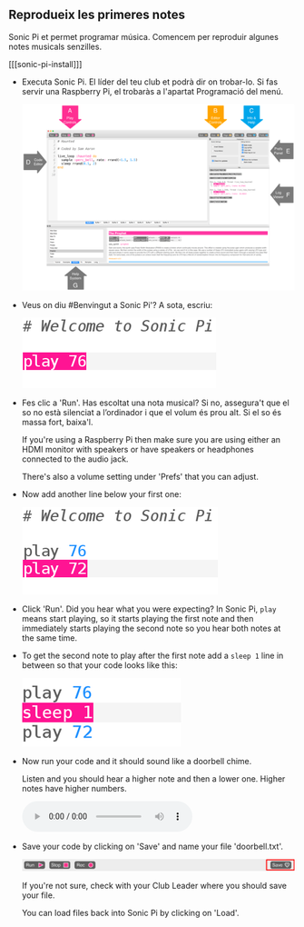 ## Reprodueix les primeres notes

Sonic Pi et permet programar música. Comencem per reproduir algunes notes musicals senzilles.

[[[sonic-pi-install]]]

+ Executa Sonic Pi. El líder del teu club et podrà dir on trobar-lo. Si fas servir una Raspberry Pi, el trobaràs a l'apartat Programació del menú.
    
    ![captura de pantalla](images/tune-GUI.png)

+ Veus on diu #Benvingut a Sonic Pi'? A sota, escriu:
    
    ![captura de pantalla](images/tune-play.png)

+ Fes clic a 'Run'. Has escoltat una nota musical? Si no, assegura't que el so no està silenciat a l’ordinador i que el volum és prou alt. Si el so és massa fort, baixa'l.
    
    If you're using a Raspberry Pi then make sure you are using either an HDMI monitor with speakers or have speakers or headphones connected to the audio jack.
    
    There's also a volume setting under 'Prefs' that you can adjust.

+ Now add another line below your first one:
    
    ![screenshot](images/tune-play2.png)

+ Click 'Run'. Did you hear what you were expecting? In Sonic Pi, `play` means start playing, so it starts playing the first note and then immediately starts playing the second note so you hear both notes at the same time.

+ To get the second note to play after the first note add a `sleep 1` line in between so that your code looks like this:
    
    ![screenshot](images/tune-sleep.png)

+ Now run your code and it should sound like a doorbell chime.
    
    Listen and you should hear a higher note and then a lower one. Higher notes have higher numbers.
    
    <div id="audio-preview" class="pdf-hidden">
      <audio controls preload> <source src="resources/doorbell-1.mp3" type="audio/mpeg"> Your browser does not support the <code>audio</code> element. </audio>
    </div>
+ Save your code by clicking on 'Save' and name your file 'doorbell.txt'.
    
    ![screenshot](images/tune-save.png)
    
    If you're not sure, check with your Club Leader where you should save your file.
    
    You can load files back into Sonic Pi by clicking on 'Load'.